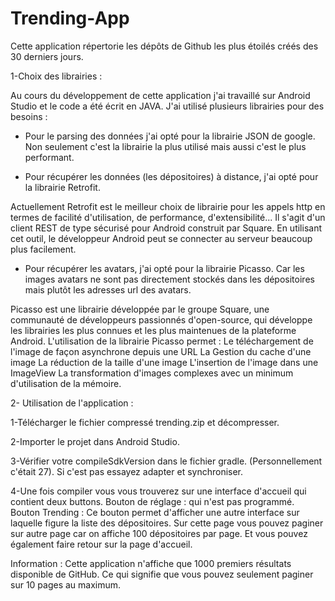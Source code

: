 # Trending-App
Cette application répertorie les dépôts de Github les plus étoilés créés des 30 derniers jours. 

1-Choix des librairies :

Au cours du développement de cette application j'ai travaillé sur Android Studio et le code a été écrit en JAVA.
J'ai utilisé plusieurs librairies pour des besoins :

-	Pour le parsing des données j'ai opté pour la librairie JSON de google. Non seulement c'est la librairie la plus utilisé mais aussi c'est le plus performant.

-	Pour récupérer les données (les dépositoires) à distance, j'ai opté pour la librairie Retrofit.

Actuellement Retrofit est le meilleur choix de librairie pour les appels http en termes de facilité d'utilisation, de performance, d'extensibilité...
Il s'agit d'un client REST de type sécurisé pour Android construit par Square.
En utilisant cet outil, le développeur Android peut se connecter au serveur beaucoup plus facilement.

-	Pour récupérer les avatars, j'ai opté pour la librairie Picasso. Car les images avatars ne sont pas directement stockés dans les dépositoires mais plutôt les adresses url des avatars.

Picasso est une librairie développée par le groupe Square, une communauté de développeurs passionnés d'open-source, qui développe les librairies les plus connues et les plus maintenues de la plateforme Android.
L'utilisation de la librairie Picasso permet :
Le téléchargement de l'image de façon asynchrone depuis une URL
La Gestion du cache d'une image
La réduction de la taille d'une image
L'insertion de l'image dans une ImageView
La transformation d'images complexes avec un minimum d'utilisation de la mémoire.

2- Utilisation de l'application :

1-Télécharger le fichier compressé trending.zip et décompresser.

2-Importer le projet dans Android Studio.

3-Vérifier votre compileSdkVersion dans le fichier gradle. (Personnellement c'était 27). Si c'est pas essayez adapter et synchroniser.

4-Une fois compiler vous vous trouverez sur une interface d'accueil qui contient deux buttons.
Bouton de réglage : qui n'est pas programmé.
Bouton Trending : Ce bouton permet d'afficher une autre interface sur laquelle figure la liste des dépositoires. Sur cette page vous pouvez paginer sur autre page car on affiche 100 dépositoires par page. Et vous pouvez également faire retour sur la page d'accueil.

Information : Cette application n'affiche que 1000 premiers résultats disponible de GitHub.
Ce qui signifie que vous pouvez seulement paginer sur 10 pages au maximum.
